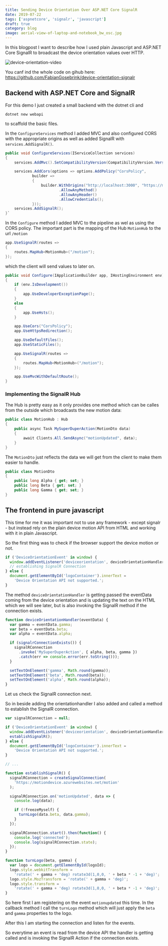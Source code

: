 ```yaml
---
title: Sending Device Orientation Over ASP.NET Core SignalR
date: 2019-07-22
tags: ['aspnetcore', 'signalr', 'javascript']
draft: true
category: blog
image: aerial-view-of-laptop-and-notebook_bw_osc.jpg
---
```


In this blogpost I want to describe how I used plain Javascript and ASP.NET Core SignalR to broadcast the device orientation values over HTTP.

![device-orientation-video](https://github.com/FabianGosebrink/device-orientation-signalr/blob/master/.github/video.gif)

You canf ind the whole code on gihub here: [https://github.com/FabianGosebrink/device-orientation-signalr
](https://github.com/FabianGosebrink/device-orientation-signalr)

## Backend with ASP.NET Core and SignalR

For this demo I just created a small backend with the dotnet cli and

```
dotnet new webapi
```

to scaffold the basic files.

In the `ConfigureServices` method I added MVC and also configured CORS with the appropriate origins as well as added SignalR with `services.AddSignalR()`.

```csharp
public void ConfigureServices(IServiceCollection services)
{
    services.AddMvc().SetCompatibilityVersion(CompatibilityVersion.Version_2_2);

    services.AddCors(options => options.AddPolicy("CorsPolicy",
            builder =>
            {
                builder.WithOrigins("http://localhost:3000", "https://motiondevice.azurewebsites.net")
                        .AllowAnyMethod()
                        .AllowAnyHeader()
                        .AllowCredentials();
            }));
    services.AddSignalR();
}`
```

In the `Configure` method I added MVC to the pipeline as wel as using the CORS policy. The important part is the mapping of the Hub `MotionHub` to the url `/motion` 

```csharp
app.UseSignalR(routes =>
{
    routes.MapHub<MotionHub>("/motion");
});
```

which the client will send values to later on.

```csharp
public void Configure(IApplicationBuilder app, IHostingEnvironment env)
{
    if (env.IsDevelopment())
    {
        app.UseDeveloperExceptionPage();
    }
    else
    {
        app.UseHsts();
    }

    app.UseCors("CorsPolicy");
    app.UseHttpsRedirection();

    app.UseDefaultFiles();
    app.UseStaticFiles();

    app.UseSignalR(routes =>
    {
        routes.MapHub<MotionHub>("/motion");
    });

    app.UseMvcWithDefaultRoute();
}
```

### Implementing the SignalR Hub

The Hub is pretty easy as it only provides one method which can be calles from the outside which broadcasts the new motion data:

```csharp
public class MotionHub : Hub
{
    public async Task MySuperDuperAction(MotionDto data)
    {
        await Clients.All.SendAsync("motionUpdated", data);
    }
}
```

The `MotionDto` just reflects the data we will get from the client to make them easier to handle.

```csharp
public class MotionDto
{
    public long Alpha { get; set; }
    public long Beta { get; set; }
    public long Gamma { get; set; }
}
```

## The frontend in pure javascript

This time for me it was important not to use any framework - except signalr - but instead rely on the plain device motion API from HTML and working with it in plain Javascript. 

So the first thing was to check if the browser support the device motion or not.

```js
if ('DeviceOrientationEvent' in window) {
  window.addEventListener('deviceorientation', deviceOrientationHandler, false);
  // establishing SignalR Connection
} else {
  document.getElementById('logoContainer').innerText =
    'Device Orientation API not supported.';
}
```

The method `deviceOrientationHandler` is getting passed the eventData coming from the device orientation and is updating the text on the HTML which we will see later, but is also invoking the SignalR method if the connection exists.

```js
function deviceOrientationHandler(eventData) {
  var gamma = eventData.gamma;
  var beta = eventData.beta;
  var alpha = eventData.alpha;

  if (signalrConnectionExists()) {
    signalRConnection
      .invoke('MySuperDuperAction', { alpha, beta, gamma })
      .catch(err => console.error(err.toString()));
  }

  setTextOnElement('gamma', Math.round(gamma));
  setTextOnElement('beta', Math.round(beta));
  setTextOnElement('alpha', Math.round(alpha));
}
```

Let us check the SignalR connection next.

So in beside adding the orientationhandler I also added and called a method to establish the SignalR connection.

```js
var signalRConnection = null;

if ('DeviceOrientationEvent' in window) {
  window.addEventListener('deviceorientation', deviceOrientationHandler, false);
  establishSignalR();
} else {
  document.getElementById('logoContainer').innerText =
    'Device Orientation API not supported.';
}

// ...

function establishSignalR() {
  signalRConnection = createSignalConnection(
    'https://motiondevice.azurewebsites.net/motion'
  );

  signalRConnection.on('motionUpdated', data => {
    console.log(data);

    if (!freezeMyself) {
      turnLogo(data.beta, data.gamma);
    }
  });

  signalRConnection.start().then(function() {
    console.log('connected');
    console.log(signalRConnection.state);
  });
}

function turnLogo(beta, gamma) {
  var logo = document.getElementById(logoId);
  logo.style.webkitTransform =
    'rotate(' + gamma + 'deg) rotate3d(1,0,0, ' + beta * -1 + 'deg)';
  logo.style.MozTransform = 'rotate(' + gamma + 'deg)';
  logo.style.transform =
    'rotate(' + gamma + 'deg) rotate3d(1,0,0, ' + beta * -1 + 'deg)';
}
```

So here first I am registering on the event `motionupdated` this time. In the callback method I call the `turnLogo` method which will just apply the `beta` and `gamma` properties to the logo.

After this I am starting the connection and listen for the events.

So everytime an event is read from the device API the handler is getting called and is invoking the SignalR Action if the connection exists. 

